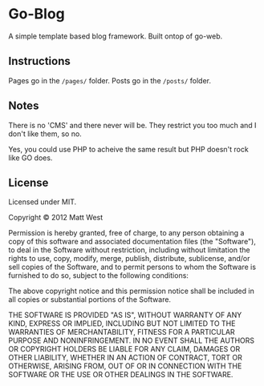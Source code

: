 # Go-Blog

A simple template based blog framework. Built ontop of go-web.


## Instructions

Pages go in the `/pages/` folder.
Posts go in the `/posts/` folder.


## Notes

There is no 'CMS' and there never will be. They restrict you too much and I don't like them, so no.

Yes, you could use PHP to acheive the same result but PHP doesn't rock like GO does.


## License

Licensed under MIT.

Copyright &copy; 2012 Matt West

Permission is hereby granted, free of charge, to any person obtaining a copy of this software and associated documentation files (the "Software"), to deal in the Software without restriction, including without limitation the rights to use, copy, modify, merge, publish, distribute, sublicense, and/or sell copies of the Software, and to permit persons to whom the Software is furnished to do so, subject to the following conditions:

The above copyright notice and this permission notice shall be included in all copies or substantial portions of the Software.

THE SOFTWARE IS PROVIDED "AS IS", WITHOUT WARRANTY OF ANY KIND, EXPRESS OR IMPLIED, INCLUDING BUT NOT LIMITED TO THE WARRANTIES OF MERCHANTABILITY, FITNESS FOR A PARTICULAR PURPOSE AND NONINFRINGEMENT. IN NO EVENT SHALL THE AUTHORS OR COPYRIGHT HOLDERS BE LIABLE FOR ANY CLAIM, DAMAGES OR OTHER LIABILITY, WHETHER IN AN ACTION OF CONTRACT, TORT OR OTHERWISE, ARISING FROM, OUT OF OR IN CONNECTION WITH THE SOFTWARE OR THE USE OR OTHER DEALINGS IN THE SOFTWARE.